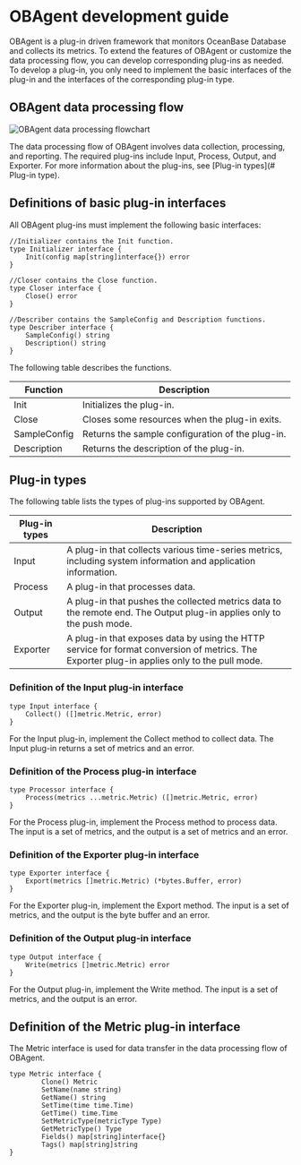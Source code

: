 # OBAgent development guide

OBAgent is a plug-in driven framework that monitors OceanBase Database and collects its metrics. To extend the features of OBAgent or customize the data processing flow, you can develop corresponding plug-ins as needed. To develop a plug-in, you only need to implement the basic interfaces of the plug-in and the interfaces of the corresponding plug-in type.

## OBAgent data processing flow

![OBAgent data processing flowchart](https://help-static-aliyun-doc.aliyuncs.com/assets/img/zh-CN/0552924361/p339411.png)

The data processing flow of OBAgent involves data collection, processing, and reporting. The required plug-ins include Input, Process, Output, and Exporter. For more information about the plug-ins, see [Plug-in types](# Plug-in type).

## Definitions of basic plug-in interfaces

All OBAgent plug-ins must implement the following basic interfaces:

```unknow
//Initializer contains the Init function.
type Initializer interface {
    Init(config map[string]interface{}) error
}

//Closer contains the Close function.
type Closer interface {
    Close() error
}

//Describer contains the SampleConfig and Description functions.
type Describer interface {
    SampleConfig() string
    Description() string
}
```

The following table describes the functions.

| Function | Description |
|--------------|--------------------|
| Init | Initializes the plug-in.  |
| Close | Closes some resources when the plug-in exits.  |
| SampleConfig | Returns the sample configuration of the plug-in.  |
| Description | Returns the description of the plug-in.  |

## Plug-in types

The following table lists the types of plug-ins supported by OBAgent.

| Plug-in types | Description |
|----------------|-------------------------------------------|
| Input | A plug-in that collects various time-series metrics, including system information and application information.  |
| Process | A plug-in that processes data.  |
| Output | A plug-in that pushes the collected metrics data to the remote end. The Output plug-in applies only to the push mode.  |
| Exporter | A plug-in that exposes data by using the HTTP service for format conversion of metrics. The Exporter plug-in applies only to the pull mode.  |

### Definition of the Input plug-in interface

```unknow
type Input interface {
    Collect() ([]metric.Metric, error)
}
```

For the Input plug-in, implement the Collect method to collect data. The Input plug-in returns a set of metrics and an error.

### Definition of the Process plug-in interface

```unknow
type Processor interface {
    Process(metrics ...metric.Metric) ([]metric.Metric, error)
}
```

For the Process plug-in, implement the Process method to process data. The input is a set of metrics, and the output is a set of metrics and an error.

### Definition of the Exporter plug-in interface

```unknow
type Exporter interface {
    Export(metrics []metric.Metric) (*bytes.Buffer, error)
}
```

For the Exporter plug-in, implement the Export method. The input is a set of metrics, and the output is the byte buffer and an error.

### Definition of the Output plug-in interface

```unknow
type Output interface {
    Write(metrics []metric.Metric) error
}
```

For the Output plug-in, implement the Write method. The input is a set of metrics, and the output is an error.

## Definition of the Metric plug-in interface

The Metric interface is used for data transfer in the data processing flow of OBAgent.

```unknow
type Metric interface {
        Clone() Metric
        SetName(name string)
        GetName() string
        SetTime(time time.Time)
        GetTime() time.Time
        SetMetricType(metricType Type)
        GetMetricType() Type
        Fields() map[string]interface{}
        Tags() map[string]string
}
```
